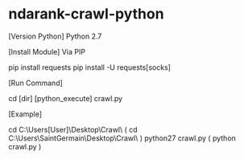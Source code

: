 # ndarank-crawl-python
[Version Python]
Python 2.7

[Install Module] Via PIP

pip install requests
pip install -U requests[socks]

[Run Command]

cd [dir]
[python_execute] crawl.py

[Example]

cd C:\Users\[User]\Desktop\Crawl\ ( cd C:\Users\SaintGermain\Desktop\Crawl\ )
python27 crawl.py ( python crawl.py )
